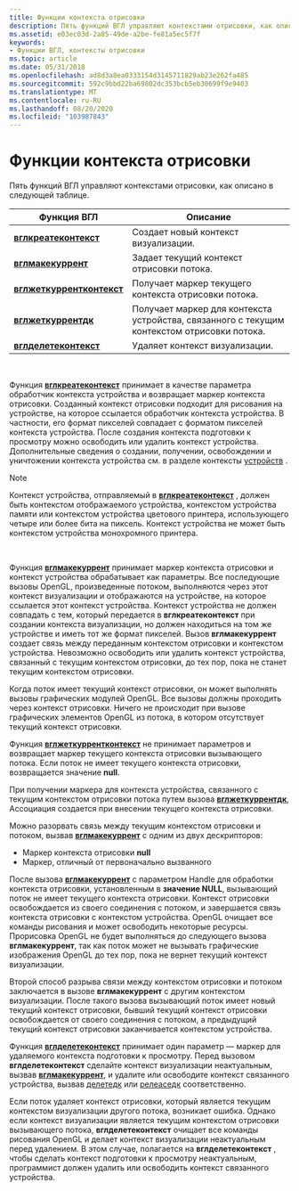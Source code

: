 ```yaml
---
title: Функции контекста отрисовки
description: Пять функций ВГЛ управляют контекстами отрисовки, как описано в следующей таблице.
ms.assetid: e03ec03d-2a85-49de-a2be-fe81a5ec5f7f
keywords:
- Функции ВГЛ, контексты отрисовки
ms.topic: article
ms.date: 05/31/2018
ms.openlocfilehash: ad8d3a8ea0333154d3145711829ab23e262fa485
ms.sourcegitcommit: 592c9bbd22ba69802dc353bcb5eb30699f9e9403
ms.translationtype: MT
ms.contentlocale: ru-RU
ms.lasthandoff: 08/20/2020
ms.locfileid: "103987843"
---
```

# <a name="rendering-context-functions"></a>Функции контекста отрисовки

Пять функций ВГЛ управляют контекстами отрисовки, как описано в следующей таблице.



| Функция ВГЛ                                         | Описание                                                                                  |
|------------------------------------------------------|----------------------------------------------------------------------------------------------|
| [**вглкреатеконтекст**](/windows/desktop/api/wingdi/nf-wingdi-wglcreatecontext)         | Создает новый контекст визуализации.                                                             |
| [**вглмакекуррент**](/windows/desktop/api/wingdi/nf-wingdi-wglmakecurrent)             | Задает текущий контекст отрисовки потока.                                                   |
| [**вглжеткуррентконтекст**](/windows/desktop/api/wingdi/nf-wingdi-wglgetcurrentcontext) | Получает маркер текущего контекста отрисовки потока.                                    |
| [**вглжеткуррентдк**](/windows/desktop/api/wingdi/nf-wingdi-wglgetcurrentdc)           | Получает маркер для контекста устройства, связанного с текущим контекстом отрисовки потока. |
| [**вглделетеконтекст**](/windows/desktop/api/wingdi/nf-wingdi-wgldeletecontext)         | Удаляет контекст визуализации.                                                                 |



 

Функция [**вглкреатеконтекст**](/windows/desktop/api/wingdi/nf-wingdi-wglcreatecontext) принимает в качестве параметра обработчик контекста устройства и возвращает маркер контекста отрисовки. Созданный контекст отрисовки подходит для рисования на устройстве, на которое ссылается обработчик контекста устройства. В частности, его формат пикселей совпадает с форматом пикселей контекста устройства. После создания контекста подготовки к просмотру можно освободить или удалить контекст устройства. Дополнительные сведения о создании, получении, освобождении и уничтожении контекста устройства см. в разделе контексты [устройств](/windows/desktop/gdi/device-contexts) .

> [!Note]  
> Контекст устройства, отправляемый в [**вглкреатеконтекст**](/windows/desktop/api/wingdi/nf-wingdi-wglcreatecontext) , должен быть контекстом отображаемого устройства, контекстом устройства памяти или контекстом устройства цветового принтера, использующего четыре или более бита на пиксель. Контекст устройства не может быть контекстом устройства монохромного принтера.

 

Функция [**вглмакекуррент**](/windows/desktop/api/wingdi/nf-wingdi-wglmakecurrent) принимает маркер контекста отрисовки и контекст устройства обрабатывает как параметры. Все последующие вызовы OpenGL, произведенные потоком, выполняются через этот контекст визуализации и отображаются на устройстве, на которое ссылается этот контекст устройства. Контекст устройства не должен совпадать с тем, который передается в **вглкреатеконтекст** при создании контекста визуализации, но должен находиться на том же устройстве и иметь тот же формат пикселей. Вызов **вглмакекуррент** создает связь между переданным контекстом отрисовки и контекстом устройства. Невозможно освободить или удалить контекст устройства, связанный с текущим контекстом отрисовки, до тех пор, пока не станет текущим контекстом отрисовки.

Когда поток имеет текущий контекст отрисовки, он может выполнять вызовы графических модулей OpenGL. Все вызовы должны проходить через контекст отрисовки. Ничего не происходит при вызове графических элементов OpenGL из потока, в котором отсутствует текущий контекст отрисовки.

Функция [**вглжеткуррентконтекст**](/windows/desktop/api/wingdi/nf-wingdi-wglgetcurrentcontext) не принимает параметров и возвращает маркер текущего контекста отрисовки вызывающего потока. Если поток не имеет текущего контекста отрисовки, возвращается значение **null**.

При получении маркера для контекста устройства, связанного с текущим контекстом отрисовки потока путем вызова [**вглжеткуррентдк**](/windows/desktop/api/wingdi/nf-wingdi-wglgetcurrentdc), Ассоциация создается при внесении текущего контекста отрисовки.

Можно разорвать связь между текущим контекстом отрисовки и потоком, вызвав [**вглмакекуррент**](/windows/desktop/api/wingdi/nf-wingdi-wglmakecurrent) с одним из двух дескрипторов:

-   Маркер контекста отрисовки **null**
-   Маркер, отличный от первоначально вызванного

После вызова [**вглмакекуррент**](/windows/desktop/api/wingdi/nf-wingdi-wglmakecurrent) с параметром Handle для обработки контекста отрисовки, установленным в **значение NULL**, вызывающий поток не имеет текущего контекста отрисовки. Контекст отрисовки освобождается из своего соединения с потоком, и завершается связь контекста отрисовки с контекстом устройства. OpenGL очищает все команды рисования и может освободить некоторые ресурсы. Прорисовка OpenGL не будет выполняться до следующего вызова **вглмакекуррент**, так как поток может не вызывать графические изображения OpenGL до тех пор, пока не вернет текущий контекст визуализации.

Второй способ разрыва связи между контекстом отрисовки и потоком заключается в вызове **вглмакекуррент** с другим контекстом визуализации. После такого вызова вызывающий поток имеет новый текущий контекст отрисовки, бывший текущий контекст отрисовки освобождается от своего соединения с потоком, а предыдущий текущий контекст отрисовки заканчивается контекстом устройства.

Функция [**вглделетеконтекст**](/windows/desktop/api/wingdi/nf-wingdi-wgldeletecontext) принимает один параметр — маркер для удаляемого контекста подготовки к просмотру. Перед вызовом **вглделетеконтекст** сделайте контекст визуализации неактуальным, вызвав [**вглмакекуррент**](/windows/desktop/api/wingdi/nf-wingdi-wglmakecurrent), и удалите или освободите контекст связанного устройства, вызвав [делетедк](/windows/desktop/api/wingdi/nf-wingdi-deletedc) или [релеаседк](/windows/desktop/api/winuser/nf-winuser-releasedc) соответственно.

Если поток удаляет контекст отрисовки, который является текущим контекстом визуализации другого потока, возникает ошибка. Однако если контекст визуализации является текущим контекстом отрисовки вызывающего потока, **вглделетеконтекст** очищает все команды рисования OpenGL и делает контекст визуализации неактуальным перед удалением. В этом случае, полагается на **вглделетеконтекст** , чтобы сделать контекст подготовки к просмотру неактуальным, программист должен удалить или освободить контекст связанного устройства.

 

 
